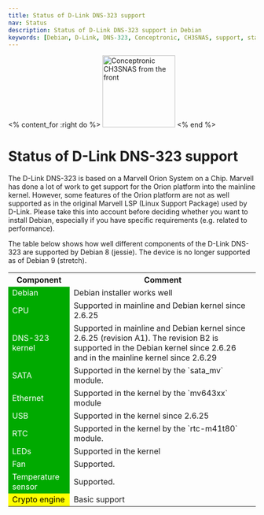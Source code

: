 ```yaml
---
title: Status of D-Link DNS-323 support
nav: Status
description: Status of D-Link DNS-323 support in Debian
keywords: [Debian, D-Link, DNS-323, Conceptronic, CH3SNAS, support, status]
---
```


<% content_for :right do %>
<img src = "../images/r_ch3snas_front.jpg" class="border" alt="Conceptronic CH3SNAS from the front" width="148" height="146" />
<% end %>

<h1>Status of D-Link DNS-323 support</h1>

The D-Link DNS-323 is based on a Marvell Orion System on a Chip.  Marvell
has done a lot of work to get support for the Orion platform into the
mainline kernel.  However, some features of the Orion platform are not as
well supported as in the original Marvell LSP (Linux Support Package) used
by D-Link.  Please take this into account before deciding whether you want
to install Debian, especially if you have specific requirements (e.g.
related to performance).

The table below shows how well different components of the D-Link DNS-323
are supported by Debian 8 (jessie).  The device is no longer supported as
of Debian 9 (stretch).

<table>

<tr>
<th>Component</th>
<th>Comment</th>
</tr>

<tr>
<td style="color: white; background-color: #00AA00">Debian</td>
<td>Debian installer works well</td>
</tr>

<tr>
<td style="color: white; background-color: #00AA00">CPU</td>
<td>Supported in mainline and Debian kernel since 2.6.25</td>
</tr>

<tr>
<td style="color: white; background-color: #00AA00">DNS-323 kernel</td>
<td>Supported in mainline and Debian kernel since 2.6.25 (revision A1).
The revision B2 is supported in the Debian kernel since 2.6.26 and in
the mainline kernel since 2.6.29</td>
</tr>

<tr>
<td style="color: white; background-color: #00AA00">SATA</td>
<td>Supported in the kernel by the `sata_mv` module.</td>
</tr>

<tr>
<td style="color: white; background-color: #00AA00">Ethernet</td>
<td>Supported in the kernel by the `mv643xx` module</td>
</tr>

<tr>
<td style="color: white; background-color: #00AA00">USB</td>
<td>Supported in the kernel since 2.6.25</td>
</tr>

<tr>
<td style="color: white; background-color: #00AA00">RTC</td>
<td>Supported in the kernel by the `rtc-m41t80` module.</td>
</tr>

<tr>
<td style="color: white; background-color: #00AA00">LEDs</td>
<td>Supported in the kernel</td>
</tr>

<tr>
<td style="color: white; background-color: #00AA00">Fan</td>
<td>Supported.</td>
</tr>

<tr>
<td style="color: white; background-color: #00AA00">Temperature sensor</td>
<td>Supported.</td>
</tr>

<tr>
<td style="color: black; background-color: #FFFF00">Crypto engine</td>
<td>Basic support</td>
</tr>

</table>


